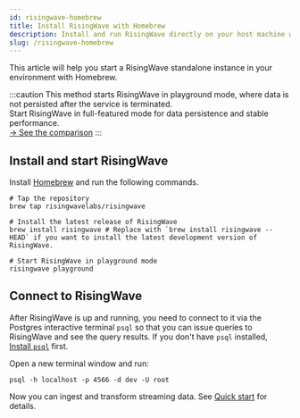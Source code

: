 ```yaml
---
id: risingwave-homebrew
title: Install RisingWave with Homebrew
description: Install and run RisingWave directly on your host machine with Homebrew.
slug: /risingwave-homebrew
---
```


<!-- This file is no longer maintained. Please update the content in risingwave-trial.md. -->

This article will help you start a RisingWave standalone instance in your environment with Homebrew.

:::caution
This method starts RisingWave in playground mode, where data is not persisted after the service is terminated.<br/>Start RisingWave in full-featured mode for data persistence and stable performance. <br/>[→ See the comparison](/get-started.md#run-risingwave)
:::

## Install and start RisingWave

Install [Homebrew](https://brew.sh/) and run the following commands.

```shell
# Tap the repository
brew tap risingwavelabs/risingwave

# Install the latest release of RisingWave
brew install risingwave # Replace with `brew install risingwave --HEAD` if you want to install the latest development version of RisingWave.

# Start RisingWave in playground mode
risingwave playground
```

## Connect to RisingWave

After RisingWave is up and running, you need to connect to it via the Postgres interactive terminal `psql` so that you can issue queries to RisingWave and see the query results. If you don't have `psql` installed, [Install `psql`](/guides/install-psql-without-full-postgres.md) first.

Open a new terminal window and run:

```shell
psql -h localhost -p 4566 -d dev -U root
```

Now you can ingest and transform streaming data. See [Quick start](/get-started.md) for details.
